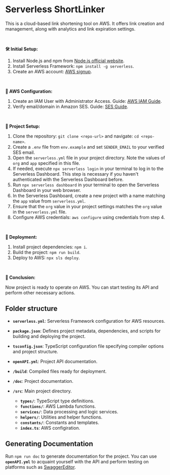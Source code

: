 # Serverless ShortLinker

This is a cloud-based link shortening tool on AWS. It offers link creation and management, along with analytics and link expiration settings.

<br>

**🛠️ Initial Setup:**

1. Install Node.js and npm from [Node.js official website](https://nodejs.org/).
2. Install Serverless Framework: `npm install -g serverless`.
3. Create an AWS account: [AWS signup](https://portal.aws.amazon.com/billing/signup).

<br>

**🔑 AWS Configuration:**

1. Create an IAM User with Administrator Access. Guide: [AWS IAM Guide](https://docs.aws.amazon.com/IAM/latest/UserGuide/id_users_create.html).
2. Verify email/domain in Amazon SES. Guide: [SES Guide](https://docs.aws.amazon.com/ses/latest/DeveloperGuide/verify-addresses-and-domains.html).

<br>

**📁 Project Setup:**

1. Clone the repository: `git clone <repo-url>` and navigate: `cd <repo-name>`.
2. Create a `.env` file from `env.example` and set `SENDER_EMAIL` to your verified SES email.
3. Open the `serverless.yml` file in your project directory. Note the values of `org` and `app` specified in this file.
4. If needed, execute `npx serverless login` in your terminal to log in to the Serverless Dashboard. This step is necessary if you haven't authenticated with the Serverless Dashboard before.
5. Run `npx serverless dashboard` in your terminal to open the Serverless Dashboard in your web browser.
6. In the Serverless Dashboard, create a new project with a name matching the `app` value from `serverless.yml`.
7. Ensure that the `org` value in your project settings matches the `org` value in the `serverless.yml` file.
8. Configure AWS credentials: `aws configure` using credentials from step 4.

<br>

**🚀 Deployment:**

1. Install project dependencies: `npm i`.
2. Build the project: `npm run build`.
3. Deploy to AWS: `npx sls deploy`.

<br>

**🎉 Conclusion:**

Now project is ready to operate on AWS. You can start testing its API and perform other necessary actions.

## Folder structure

- **`serverless.yml`**: Serverless Framework configuration for AWS resources.

- **`package.json`**: Defines project metadata, dependencies, and scripts for building and deploying the project.

- **`tsconfig.json`**: TypeScript configuration file specifying compiler options and project structure.

- **`openAPI.yml`**: Project API documentation.

- **`/build`**: Compiled files ready for deployment.

- **`/doc`**: Project documentation.

- **`/src`**: Main project directory.
  - **`types/`**: TypeScript type definitions.
  - **`functions/`**: AWS Lambda functions.
  - **`services/`**: Data processing and logic services.
  - **`helpers/`**: Utilities and helper functions.
  - **`constants/`**: Constants and templates.
  - **`index.ts`**: AWS configiration.

## Generating Documentation

Run `npm run doc` to generate documentation for the project.
You can use **`openAPI.yml`** to acquaint yourself with the API and perform testing on platforms such as [SwaggerEditor](https://editor.swagger.io/).

